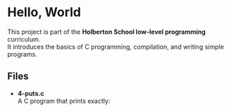 # Hello, World

This project is part of the **Holberton School low-level programming** curriculum.  
It introduces the basics of C programming, compilation, and writing simple programs.

## Files

- **4-puts.c**  
  A C program that prints exactly:
